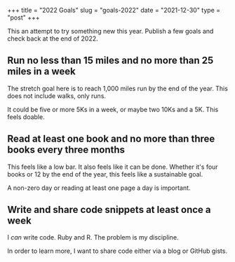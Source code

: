+++
title = "2022 Goals"
slug = "goals-2022"
date = "2021-12-30"
type = "post"
+++ 

This an attempt to try something new this year. Publish a few goals and check back at the end of 2022.

## Run no less than 15 miles and no more than 25 miles in a week

The stretch goal here is to reach 1,000 miles run by the end of the year. This does not include walks, only runs. 

It could be five or more 5Ks in a week, or maybe two 10Ks and a 5K. This feels doable. 

## Read at least one book and no more than three books every three months

This feels like a low bar. It also feels like it can be done. Whether it's four books or 12 by the end of the year, this feels like a sustainable goal. 

A non-zero day or reading at least one page a day is important. 

## Write and share code snippets at least once a week

I _can_ write code. Ruby and R. The problem is my discipline. 

In order to learn more, I want to share code either via a blog or GitHub gists. 

